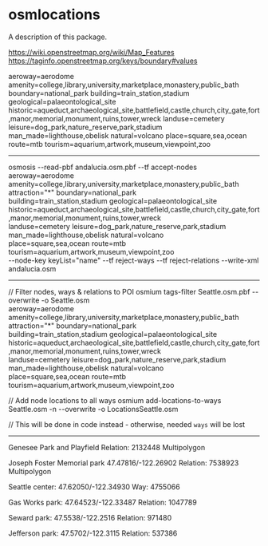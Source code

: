 # osmlocations

A description of this package.



https://wiki.openstreetmap.org/wiki/Map_Features
https://taginfo.openstreetmap.org/keys/boundary#values

aeroway=aerodome
amenity=college,library,university,marketplace,monastery,public_bath
boundary=national_park
building=train_station,stadium
geological=palaeontological_site
historic=aqueduct,archaeological_site,battlefield,castle,church,city_gate,fort,manor,memorial,monument,ruins,tower,wreck
landuse=cemetery
leisure=dog_park,nature_reserve,park,stadium
man_made=lighthouse,obelisk
natural=volcano
place=square,sea,ocean
route=mtb
tourism=aquarium,artwork,museum,viewpoint,zoo


--------

osmosis --read-pbf andalucia.osm.pbf --tf accept-nodes \
aeroway=aerodome amenity=college,library,university,marketplace,monastery,public_bath \
attraction="*" boundary=national_park \
building=train_station,stadium geological=palaeontological_site \
historic=aqueduct,archaeological_site,battlefield,castle,church,city_gate,fort,manor,memorial,monument,ruins,tower,wreck \
landuse=cemetery leisure=dog_park,nature_reserve,park,stadium man_made=lighthouse,obelisk natural=volcano \
place=square,sea,ocean route=mtb tourism=aquarium,artwork,museum,viewpoint,zoo \
--node-key keyList="name" --tf reject-ways --tf reject-relations --write-xml andalucia.osm

------

// Filter nodes, ways & relations to POI
osmium tags-filter Seattle.osm.pbf --overwrite -o Seattle.osm \
aeroway=aerodome amenity=college,library,university,marketplace,monastery,public_bath \
attraction="*" boundary=national_park \
building=train_station,stadium geological=palaeontological_site \
historic=aqueduct,archaeological_site,battlefield,castle,church,city_gate,fort,manor,memorial,monument,ruins,tower,wreck \
landuse=cemetery leisure=dog_park,nature_reserve,park,stadium man_made=lighthouse,obelisk natural=volcano \
place=square,sea,ocean route=mtb tourism=aquarium,artwork,museum,viewpoint,zoo

// Add node locations to all ways
osmium add-locations-to-ways Seattle.osm -n --overwrite -o LocationsSeattle.osm

// This will be done in code instead - otherwise, needed `ways` will be lost
<!-- // Get rid of everything missing a name -->
<!-- osmium tags-filter LocationsSeattle.osm --overwrite -o NamedSeattle.osm name -->


------------


Genesee Park and Playfield
    Relation: 2132448
    Multipolygon

Joseph Foster Memorial park
    47.47816/-122.26902
    Relation: 7538923
    Multipolygon

Seattle center:
    47.62050/-122.34930
    Way: 4755066

Gas Works park:
    47.64523/-122.33487
    Relation: 1047789

Seward park:
    47.5538/-122.2516
    Relation: 971480

Jefferson park:
    47.5702/-122.3115
    Relation: 537386

